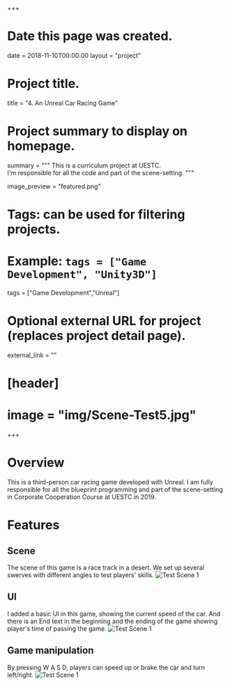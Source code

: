 +++
# Date this page was created.
date = 2018-11-10T00:00:00
layout = "project"

# Project title.
title = "4. An Unreal Car Racing Game"

# Project summary to display on homepage.
summary = """
 This is a curriculum project at UESTC.<br>
 I'm responsible for all the code and part of the scene-setting.
 """
 
image_preview = "featured.png"

# Tags: can be used for filtering projects.
# Example: `tags = ["Game Development", "Unity3D"]`
tags = ["Game Development","Unreal"]

# Optional external URL for project (replaces project detail page).
external_link = ""

# [header]
# image = "img/Scene-Test5.jpg"

+++

# Overview
This is a third-person car racing game developed with Unreal.
I am fully responsible for all the blueprint programming and part of the scene-setting in Corporate Cooperation Course at UESTC in 2019.


# Features

## Scene

The scene of this game is a race track in a desert. We set up several swerves with different angles to test players' skills.
![Test Scene 1](img/image1.png)
## UI

I added a basic UI in this game, showing the current speed of the car. And there is an End text in the beginning and the ending of the game showing player's time of passing the game.
![Test Scene 1](img/image3.png)

## Game manipulation

By pressing W A S D, players can speed up or brake the car and turn left/right.
![Test Scene 1](img/image2.png)

